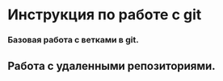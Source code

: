# Инструкция по работе с git

### Базовая работа с ветками в git.

## Работа с удаленными репозиториями.


